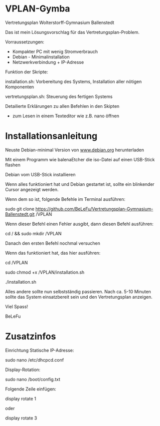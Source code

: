 # VPLAN-Gymba
Vertretungsplan Wolterstorff-Gymnasium Ballenstedt

Das ist mein Lösungsvorschlag für das Vertretungsplan-Problem.

Vorraussetzungen:

- Kompakter PC mit wenig Stromverbrauch
- Debian - Minimalinstallation
- Netzwerkverbindung + IP-Adresse

Funktion der Skripte:

installation.sh: Vorbereitung des Systems, Installation aller nötigen Komponenten

vertretungsplan.sh: Steuerung des fertigen Systems

Detailierte Erklärungen zu allen Befehlen in den Skipten
 - zum Lesen in einem Texteditor wie z.B. nano öffnen
 
 # Installationsanleitung
 
 Neuste Debian-minimal Version von www.debian.org herunterladen
 
 Mit einem Programm wie balenaEtcher die iso-Datei auf einen USB-Stick flashen
 
 Debian vom USB-Stick installieren
 
 Wenn alles funktioniert hat und Debian gestartet ist, sollte ein blinkender Cursor angezeigt werden. 
 
 Wenn dem so ist, folgende Befehle im Terminal ausführen:
 
 sudo git clone https://github.com/BeLeFu/Vertretungsplan-Gymnasium-Ballenstedt.git /VPLAN
 
 Wenn dieser Befehl einen Fehler ausgibt, dann diesen Befehl ausführen:
 
 cd / && sudo mkdir /VPLAN
 
 Danach den ersten Befehl nochmal versuchen
 
 Wenn das funktioniert hat, das hier ausführen:
 
 cd /VPLAN
 
 sudo chmod +x /VPLAN/installation.sh
 
 ./installation.sh
 
 Alles andere sollte nun selbstständig passieren. Nach ca. 5-10 Minuten sollte das System einsatzbereit sein und den Vertretungsplan anzeigen.
 
 Viel Spass!
 
 BeLeFu
 
 
 # Zusatzinfos
 
 Einrichtung Statische IP-Adresse:
 
 sudo nano /etc/dhcpcd.conf
 
 Display-Rotation: 
 
 sudo nano /boot/config.txt

Folgende Zeile einfügen:

display rotate 1

oder

display rotate 3
